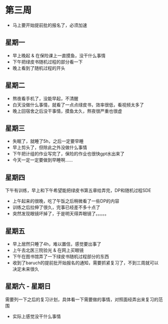 # 第三周

- 马上要开始提前批的报名了，必须加速

## 星期一

- 早上晚起 & 在保险课上一直摸鱼，没干什么事情
- 下午把绿皮书随机过程的部分看一下
- 晚上看到了随机过程的开头

## 星期二

- 熬夜看手机了，没能早起，不清醒
- 白天没做什么事情，就看了一点点绿皮书，效率很低，看视频太多了
- 晚上回宿舍之后没干事情，摸鱼太久，熬夜很严重也很虚

## 星期三

- 失眠了，就睡了5h，之后一定要早睡
- 早上剪头了，但除此之外没做什么事情
- 下午把计组的作业写完了，保险的作业也很快gpt水出来了
- 今天一定一定要做到早睡啊......

## 星期四

下午有训练，早上和下午希望能把绿皮书第五章给弄完，DP和随机过程SDE

- 上午起来的很晚，吃了午饭之后稍微看了一些DP的内容
- 训练之后拉伸了很久，完事已经差不多十点了
- 突然发现眼镜坏掉了，于是明天得弄眼镜了。。。。。

## 星期五

- 早上居然只睡了4h，难以置信，感觉要出事了
- 上午去北医三院验光 & 在网上买眼镜
- 下午在图书馆弄了一下绿皮书随机过程部分的东西
- 收到了baruch的提前批开始报名的通知，需要抓紧复习了，不到三周就可以决定未来很久

## 星期六 - 星期日

需要列一下之后的复习计划，具体看一下需要做的事情，对照面经弄出来复习的范围

- 实际上感觉没干什么事情